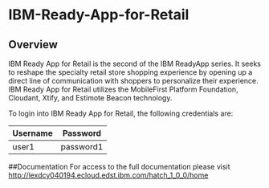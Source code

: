 # IBM-Ready-App-for-Retail

## Overview

IBM Ready App for Retail is the second of the IBM ReadyApp series. It seeks to reshape the specialty retail store shopping experience by opening up a direct line of communication with shoppers to personalize their experience. IBM Ready App for Retail utilizes the MobileFirst Platform Foundation, Cloudant, Xtify, and Estimote Beacon technology.

To login into IBM Ready App for Retail, the following credentials are:

| Username | Password |
|---------|----------|
| user1   | password1 |

##Documentation
For access to the full documentation please visit http://lexdcy040194.ecloud.edst.ibm.com/hatch_1_0_0/home
